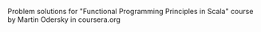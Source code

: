 
Problem solutions for "Functional Programming Principles in Scala" course by
Martin Odersky in coursera.org 
